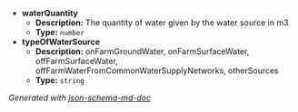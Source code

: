  - <b id="#/properties/waterQuantity">waterQuantity</b>
	 - **Description:** The quantity of water given by the water source in m3
	 - **Type:** `number`
 - <b id="#/properties/typeOfWaterSource">typeOfWaterSource</b>
	 - **Description:** onFarmGroundWater, onFarmSurfaceWater, offFarmSurfaceWater, offFarmWaterFromCommonWaterSupplyNetworks, otherSources
	 - **Type:** `string`

_Generated with [json-schema-md-doc](https://brianwendt.github.io/json-schema-md-doc/)_